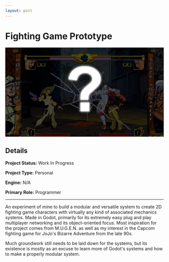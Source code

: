 ```yaml
---
layout: post
---
```

# Fighting Game Prototype
![Image](/assets/images/fighting-game-prototype.png)
## Details
**Project Status:** Work In Progress

**Project Type:** Personal

**Engine:** N/A

**Primary Role:** Programmer

---
An experiment of mine to build a modular and versatile system to create 2D fighting game characters with virtually any kind of associated mechanics systems. Made in Godot, primarily for its extremely easy plug and play multiplayer networking and its object-oriented focus. Most inspiration for the project comes from M.U.G.E.N. as well as my interest in the Capcom fighting game for JoJo's Bizarre Adventure from the late 90s.

Much groundwork still needs to be laid down for the systems, but its existence is mostly as an excuse to learn more of Godot's systems and how to make a properly modular system.